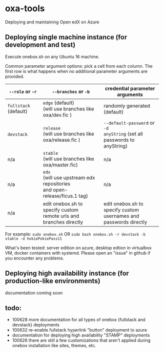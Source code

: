 # oxa-tools

Deploying and maintaining Open edX on Azure

## Deploying single machine instance (for development and test)

Execute onebox.sh on any Ubuntu 16 machine.

Common parameter argument options: pick a cell from each column. The first row is what happens when no additional parameter arguments are provided.

`--role` or `-r` | `--branches` or `-b` | credential parameter arguments
--- | --- | ---
`fullstack` (default) | `edge` (default) <br/> (will use branches like oxa/dev.fic ) | randomly generated (default)
`devstack` | `release`  <br/> (will use branches like oxa/release.fic ) | `--default-password` or `-d` <br/> `anyString` (set all passwords to anyString)
n/a | `stable`  <br/> (will use branches like oxa/master.fic) | n/a
 n/a | `edx`  <br/> (will use upstream edx repositories <br/> and open-release/ficus.1 tag) | n/a
 n/a | edit onebox.sh to specify custom <br/> remote urls and branches directly | edit onebox.sh to specify custom <br/> usernames and passwords directly

For example:
`sudo onebox.sh` OR
`sudo bash onebox.sh -r devstack -b stable -d hokiePokiePass11`

What's been tested: server edition on azure, desktop edtion in virtualbox VM, docker containers with systemd. Please open an "issue" in github if you encounter any problems.

## Deploying high availability instance (for production-like environments)

documentation coming soon

## todo:
 * 100628 more documentation for all types of onebox (fullstack and devstack) deployments
 * 100632 re-enable fullstack hyperlink "button" deployment to azure
 * documentation for deploying high availability "STAMP" deployments
 * 100626 there are still a few customizations that aren't applied during onebox installation like sites, themes, etc.
